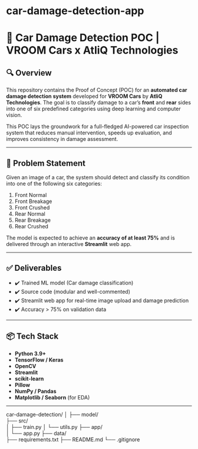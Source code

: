 # car-damage-detection-app
# 🚗 Car Damage Detection POC | VROOM Cars x AtliQ Technologies

## 🔍 Overview

This repository contains the Proof of Concept (POC) for an **automated car damage detection system** developed for **VROOM Cars** by **AtliQ Technologies**. The goal is to classify damage to a car’s **front** and **rear** sides into one of six predefined categories using deep learning and computer vision. 

This POC lays the groundwork for a full-fledged AI-powered car inspection system that reduces manual intervention, speeds up evaluation, and improves consistency in damage assessment.

---

## 🎯 Problem Statement

Given an image of a car, the system should detect and classify its condition into one of the following six categories:

1. Front Normal  
2. Front Breakage  
3. Front Crushed  
4. Rear Normal  
5. Rear Breakage  
6. Rear Crushed  

The model is expected to achieve an **accuracy of at least 75%** and is delivered through an interactive **Streamlit** web app.

---

## ✅ Deliverables

- ✔️ Trained ML model (Car damage classification)
- ✔️ Source code (modular and well-commented)
- ✔️ Streamlit web app for real-time image upload and damage prediction
- ✔️ Accuracy > 75% on validation data

---

## 📦 Tech Stack

- **Python 3.9+**
- **TensorFlow / Keras**
- **OpenCV**
- **Streamlit**
- **scikit-learn**
- **Pillow**
- **NumPy / Pandas**
- **Matplotlib / Seaborn** (for EDA)

---
car-damage-detection/
│
├── model/                      
├── src/                       
│   ├── train.py
│   └── utils.py
├── app/                     
│   └── app.py
├── data/                       
├── requirements.txt
├── README.md
└── .gitignore
